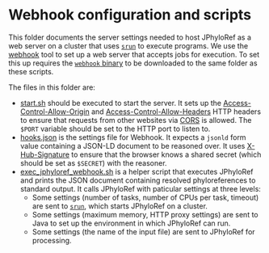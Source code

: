 # Webhook configuration and scripts

This folder documents the server settings needed to host JPhyloRef as a
web server on a cluster that uses [`srun`](https://slurm.schedmd.com/srun.html) to execute programs. We use the
[webhook](https://github.com/adnanh/webhook/) tool to set up a web server
that accepts jobs for execution. To set this up requires the
[`webhook` binary](https://github.com/adnanh/webhook/releases) to be
downloaded to the same folder as these scripts.

The files in this folder are:
* [start.sh](./start.sh) should be executed to start the server. It sets up the
[Access-Control-Allow-Origin](https://developer.mozilla.org/en-US/docs/Web/HTTP/Headers/Access-Control-Allow-Origin)
and
[Access-Control-Allow-Headers](https://developer.mozilla.org/en-US/docs/Web/HTTP/Headers/Access-Control-Allow-Headers)
HTTP headers to ensure that requests from other websites via
[CORS](https://en.wikipedia.org/wiki/Cross-origin_resource_sharing) is allowed. The `$PORT` variable should be set to the HTTP port to listen to.
* [hooks.json](./hooks.json) is the settings file for Webhook. It expects a
`jsonld` form value containing a JSON-LD document to be reasoned over. It uses
[X-Hub-Signature](https://www.npmjs.com/package/x-hub-signature) to ensure that
the browser knows a shared secret (which should be set as `$SECRET`) with the
reasoner.
* [exec_jphyloref_webhook.sh](./exec_jphyloref_webhook.sh) is a helper script that
executes JPhyloRef and prints the JSON document containing resolved phyloreferences
to standard output. It calls JPhyloRef with paticular settings at three levels:
  * Some settings (number of tasks, number of CPUs per task, timeout) are sent to
    [`srun`](https://slurm.schedmd.com/srun.html), which starts JPhyloRef on a cluster.
  * Some settings (maximum memory, HTTP proxy settings) are sent to Java to set up
    the environment in which JPhyloRef can run.
  * Some settings (the name of the input file) are sent to JPhyloRef for processing.
